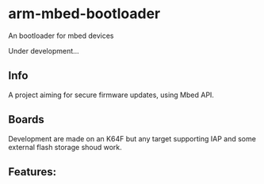 # arm-mbed-bootloader
An bootloader for mbed devices

Under development...

## Info
A project aiming for secure firmware updates, using Mbed API.

## Boards
Development are made on an K64F but any target supporting IAP
and some external flash storage shoud work.

## Features:

